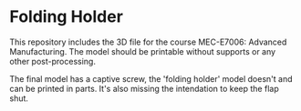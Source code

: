 # Folding Holder

This repository includes the 3D file for the course MEC-E7006: Advanced Manufacturing.
The model should be printable without supports or any other post-processing.

The final model has a captive screw, the 'folding holder' model doesn't and can be printed in parts. It's also missing the intendation to keep the flap shut.
